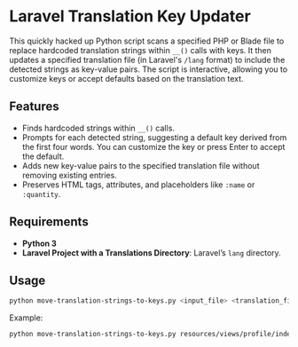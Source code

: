 # Laravel Translation Key Updater

This quickly hacked up Python script scans a specified PHP or Blade file to replace hardcoded translation strings within `__()` calls with keys. It then updates a specified translation file (in Laravel's `/lang` format) to include the detected strings as key-value pairs. The script is interactive, allowing you to customize keys or accept defaults based on the translation text.

## Features

- Finds hardcoded strings within `__()` calls.
- Prompts for each detected string, suggesting a default key derived from the first four words. You can customize the key or press Enter to accept the default.
- Adds new key-value pairs to the specified translation file without removing existing entries.
- Preserves HTML tags, attributes, and placeholders like `:name` or `:quantity`.

## Requirements

- **Python 3**
- **Laravel Project with a Translations Directory**: Laravel’s `lang` directory.

## Usage

```bash
python move-translation-strings-to-keys.py <input_file> <translation_file>
```

Example:
```bash
python move-translation-strings-to-keys.py resources/views/profile/index/partials/hero/core.blade.php lang/en/profile.php
```
